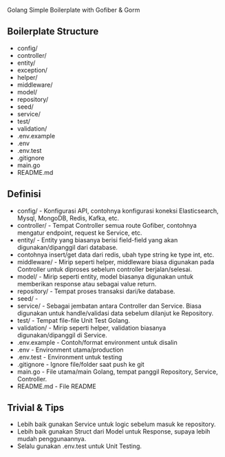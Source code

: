  Golang Simple Boilerplate with Gofiber & Gorm
## Boilerplate Structure
- config/
- controller/
- entity/
- exception/
- helper/
- middleware/
- model/
- repository/
- seed/
- service/
- test/
- validation/
- .env.example
- .env
- .env.test
- .gitignore
- main.go
- README.md

## Definisi
- config/ - Konfigurasi API, contohnya konfigurasi koneksi Elasticsearch, Mysql, MongoDB, Redis, Kafka, etc.
- controller/ - Tempat Controller semua route Gofiber, contohnya mengatur endpoint, request ke Service, etc.
- entity/ - Entity yang biasanya berisi field-field yang akan digunakan/dipanggil dari database.
- contohnya  insert/get data dari redis, ubah type string ke type int, etc.
- middleware/ - Mirip seperti helper, middleware biasa digunakan pada Controller untuk diproses sebelum controller berjalan/selesai.
- model/ - Mirip seperti entity, model biasanya digunakan untuk memberikan response atau sebagai value return.
- repository/ - Tempat proses transaksi dari/ke database.
- seed/ - 
- service/ - Sebagai jembatan antara Controller dan Service. Biasa digunakan untuk handle/validasi data sebelum dilanjut ke Repository.
- test/ - Tempat file-file Unit Test Golang.
- validation/ - Mirip seperti helper, validation biasanya digunakan/dipanggil di Service.
- .env.example - Contoh/format environment untuk disalin
- .env - Environment utama/production
- .env.test - Environment untuk testing
- .gitignore - Ignore file/folder saat push ke git
- main.go - File utama/main Golang, tempat panggil Repository, Service, Controller.
- README.md - File README

## Trivial & Tips
- Lebih baik gunakan Service untuk logic sebelum masuk ke repository.
- Lebih baik gunakan Struct dari Model untuk Response, supaya lebih mudah penggunaannya.
- Selalu gunakan .env.test untuk Unit Testing.


